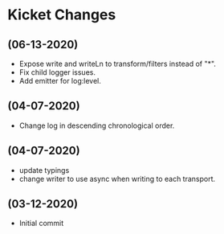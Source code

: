 # Kicket Changes

## (06-13-2020)

- Expose write and writeLn to transform/filters instead of "*".
- Fix child logger issues.
- Add emitter for log:level.

## (04-07-2020)

- Change log in descending chronological order.

## (04-07-2020)

- update typings
- change writer to use async when writing to each transport.

## (03-12-2020)

- Initial commit